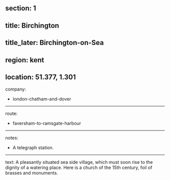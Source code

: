 section: 1
----
title: Birchington
----
title_later: Birchington-on-Sea
----
region: kent
----
location: 51.377, 1.301
----
company:
- london-chatham-and-dover
----
route:
- faversham-to-ramsgate-harbour
----
notes:
- A telegraph station.
----
text: A pleasantly situated sea side village, which must soon rise to the dignity of a watering place. Here is a church of the 15th century, foil of brasses and monuments.
